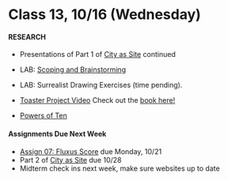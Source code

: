  # Class 13, 10/16 (Wednesday)


#### RESEARCH

 * Presentations of Part 1 of [City as Site](city_as_site.md) continued
 
 * LAB: [Scoping and Brainstorming](https://docs.google.com/presentation/d/1oJ8tl6b4DAulHHuujexnBFFJwNhoD3eJio_lyoJMSxE/edit?usp=sharing) 
 
 * LAB: Surrealist Drawing Exercises (time pending). 
 
 * [Toaster Project Video](https://www.ted.com/talks/thomas_thwaites_how_i_built_a_toaster_from_scratch?language=en)
Check out the [book here!](https://drive.google.com/open?id=1b2rRTQ0PP6on-Dh94D24ZS33ndu9DC0F)

 * [Powers of Ten](https://www.youtube.com/watch?v=0fKBhvDjuy0)
 

 #### Assignments Due Next Week
 * [Assign 07: Fluxus Score](fluxus.md) due Monday, 10/21
 * Part 2 of [City as Site](city_as_site.md) due 10/28
 * Midterm check ins next week, make sure websites up to date
